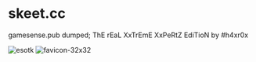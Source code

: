 # skeet.cc
gamesense.pub dumped; ThE rEaL XxTrEmE XxPeRtZ EdiTioN by #h4xr0x

![esotk](https://user-images.githubusercontent.com/65768277/121604883-313faf00-ca00-11eb-95d1-1ebdb6cd3edd.png)
![favicon-32x32](https://user-images.githubusercontent.com/65768277/121604888-3866bd00-ca00-11eb-8c43-c7c9b981e631.png)


